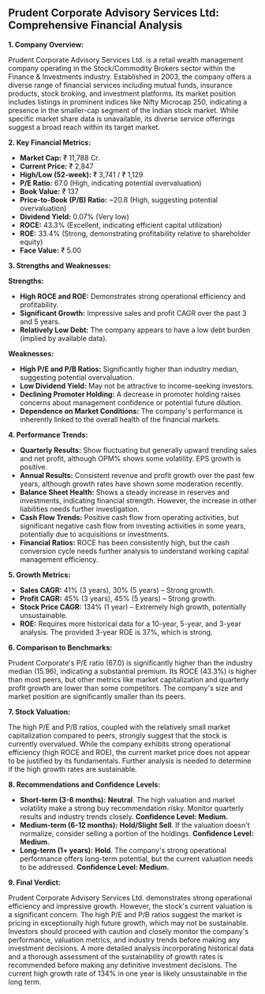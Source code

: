 ## Prudent Corporate Advisory Services Ltd: Comprehensive Financial Analysis

**1. Company Overview:**

Prudent Corporate Advisory Services Ltd. is a retail wealth management company operating in the Stock/Commodity Brokers sector within the Finance & Investments industry.  Established in 2003, the company offers a diverse range of financial services including mutual funds, insurance products, stock broking, and investment platforms. Its market position includes listings in prominent indices like Nifty Microcap 250, indicating a presence in the smaller-cap segment of the Indian stock market.  While specific market share data is unavailable, its diverse service offerings suggest a broad reach within its target market.


**2. Key Financial Metrics:**

* **Market Cap:** ₹ 11,788 Cr.
* **Current Price:** ₹ 2,847
* **High/Low (52-week):** ₹ 3,741 / ₹ 1,129
* **P/E Ratio:** 67.0 (High, indicating potential overvaluation)
* **Book Value:** ₹ 137
* **Price-to-Book (P/B) Ratio:** ~20.8 (High, suggesting potential overvaluation)
* **Dividend Yield:** 0.07% (Very low)
* **ROCE:** 43.3% (Excellent, indicating efficient capital utilization)
* **ROE:** 33.4% (Strong, demonstrating profitability relative to shareholder equity)
* **Face Value:** ₹ 5.00


**3. Strengths and Weaknesses:**

**Strengths:**

* **High ROCE and ROE:**  Demonstrates strong operational efficiency and profitability.
* **Significant Growth:**  Impressive sales and profit CAGR over the past 3 and 5 years.
* **Relatively Low Debt:** The company appears to have a low debt burden (implied by available data).


**Weaknesses:**

* **High P/E and P/B Ratios:**  Significantly higher than industry median, suggesting potential overvaluation.
* **Low Dividend Yield:**  May not be attractive to income-seeking investors.
* **Declining Promoter Holding:** A decrease in promoter holding raises concerns about management confidence or potential future dilution.
* **Dependence on Market Conditions:** The company's performance is inherently linked to the overall health of the financial markets.


**4. Performance Trends:**

* **Quarterly Results:** Show fluctuating but generally upward trending sales and net profit, although OPM% shows some volatility.  EPS growth is positive.
* **Annual Results:**  Consistent revenue and profit growth over the past few years, although growth rates have shown some moderation recently.
* **Balance Sheet Health:**  Shows a steady increase in reserves and investments, indicating financial strength.  However, the increase in other liabilities needs further investigation.
* **Cash Flow Trends:**  Positive cash flow from operating activities, but significant negative cash flow from investing activities in some years, potentially due to acquisitions or investments.
* **Financial Ratios:** ROCE has been consistently high, but the cash conversion cycle needs further analysis to understand working capital management efficiency.


**5. Growth Metrics:**

* **Sales CAGR:** 41% (3 years), 30% (5 years) – Strong growth.
* **Profit CAGR:** 45% (3 years), 45% (5 years) – Strong growth.
* **Stock Price CAGR:** 134% (1 year) – Extremely high growth, potentially unsustainable.
* **ROE:**  Requires more historical data for a 10-year, 5-year, and 3-year analysis. The provided 3-year ROE is 37%, which is strong.


**6. Comparison to Benchmarks:**

Prudent Corporate's P/E ratio (67.0) is significantly higher than the industry median (15.96), indicating a substantial premium.  Its ROCE (43.3%) is higher than most peers, but other metrics like market capitalization and quarterly profit growth are lower than some competitors.  The company's size and market position are significantly smaller than its peers.


**7. Stock Valuation:**

The high P/E and P/B ratios, coupled with the relatively small market capitalization compared to peers, strongly suggest that the stock is currently overvalued. While the company exhibits strong operational efficiency (high ROCE and ROE), the current market price does not appear to be justified by its fundamentals.  Further analysis is needed to determine if the high growth rates are sustainable.


**8. Recommendations and Confidence Levels:**

* **Short-term (3-6 months):** **Neutral**.  The high valuation and market volatility make a strong buy recommendation risky.  Monitor quarterly results and industry trends closely.  **Confidence Level: Medium.**
* **Medium-term (6-12 months):** **Hold/Slight Sell**.  If the valuation doesn't normalize, consider selling a portion of the holdings.  **Confidence Level: Medium.**
* **Long-term (1+ years):** **Hold**.  The company's strong operational performance offers long-term potential, but the current valuation needs to be addressed.  **Confidence Level: Medium.**


**9. Final Verdict:**

Prudent Corporate Advisory Services Ltd. demonstrates strong operational efficiency and impressive growth. However, the stock's current valuation is a significant concern.  The high P/E and P/B ratios suggest the market is pricing in exceptionally high future growth, which may not be sustainable.  Investors should proceed with caution and closely monitor the company's performance, valuation metrics, and industry trends before making any investment decisions.  A more detailed analysis incorporating historical data and a thorough assessment of the sustainability of growth rates is recommended before making any definitive investment decisions.  The current high growth rate of 134% in one year is likely unsustainable in the long term.
